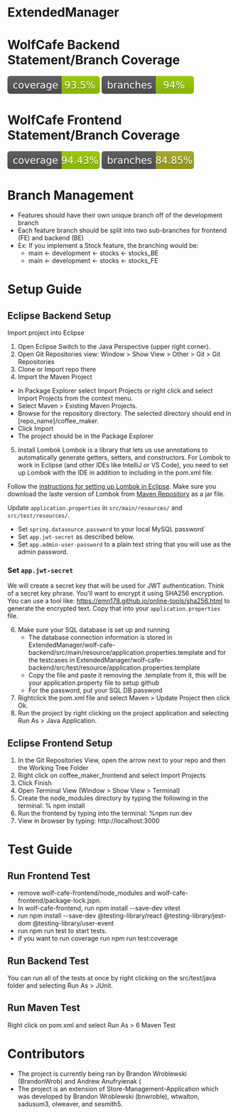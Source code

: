 # ExtendedManager

# WolfCafe Backend Statement/Branch Coverage

![Backend Coverage](.github/badges/jacoco-backend.svg)
![Backend Branch Coverage](.github/badges/jacoco-branches.svg)

# WolfCafe Frontend Statement/Branch Coverage

![Frontend Coverage](.github/badges/coverage-frontend.svg)
![Frontend Branch Coverage](.github/badges/frontend-branches.svg)

# Branch Management
- Features should have their own unique branch off of the development branch
- Each feature branch should be split into two sub-branches for frontend (FE) and backend (BE)
- Ex: If you implement a Stock feature, the branching would be:
  - main <- development <- stocks <- stocks_BE
  - main <- development <- stocks <- stocks_FE

# Setup Guide

## Eclipse Backend Setup
Import project into Eclipse
1. Open Eclipse Switch to the Java Perspective (upper right corner).
2. Open Git Repositories view: Window > Show View > Other > Git > Git Repositories
3. Clone or Import repo there
4. Import the Maven Project
 - In Package Explorer select Import Projects or right click and select Import Projects from the context menu.
 - Select Maven > Existing Maven Projects.
 - Browse for the repository directory. The selected directory should end in [repo_name]/coffee_maker.
 - Click Import
 - The project should be in the Package Explorer
5. Install Lombok
Lombok is a library that lets us use annotations to automatically generate getters, setters, and constructors.  For Lombok to work in Eclipse (and other IDEs like IntelliJ or VS Code), you need to set up Lombok with the IDE in addition to including in the pom.xml file.

Follow the [instructions for setting up Lombok in Eclipse](https://projectlombok.org/setup/eclipse).  Make sure you download the laste version of Lombok from [Maven Repository](https://mvnrepository.com/artifact/org.projectlombok/lombok) as a jar file.

Update `application.properties` in `src/main/resources/` and `src/test/resources/`.

  * Set `spring.datasource.password` to your local MySQL password`
  * Set `app.jwt-secret` as described below.
  * Set `app.admin-user-password` to a plain text string that you will use as the admin password.
  
### Set `app.jwt-secret`

We will create a secret key that will be used for JWT authentication.  Think of a secret key phrase.  You'll want to encrypt it using SHA256 encryption.  You can use a tool like:  https://emn178.github.io/online-tools/sha256.html to generate the encrypted text.  Copy that into your `application.properties` file.

6. Make sure your SQL database is set up and running
   - The database connection information is stored in ExtendedManager/wolf-cafe-backend/src/main/resource/application.properties.template and for the testcases in ExtendedManager/wolf-cafe-backend/src/test/resource/application.properties.template
   - Copy the file and paste it removing the .template from it, this will be your application.property file to setup github
   - For the password, put your SQL DB password
8. Rightclick the pom.xml file and select Maven > Update Project then click Ok.
9. Run the project by right clicking on the project application and selecting Run As > Java Application.

## Eclipse Frontend Setup
1. In the Git Repositories View, open the arrow next to your repo and then the Working Tree Folder
2. Right click on coffee_maker_frontend and select Import Projects
3. Click Finish
4. Open Terminal View (Window > Show View > Terminal)
5. Create the node_modules directory by typing the following in the terminal: % npm install
6. Run the frontend by typing into the terminal: %npm run dev
7. View in browser by typing: http://localhost:3000

# Test Guide

## Run Frontend Test
- remove wolf-cafe-frontend/node_modules and wolf-cafe-frontend/package-lock.jspn.
- In wolf-cafe-frontend, run npm install --save-dev vitest
- run npm install --save-dev @testing-library/react @testing-library/jest-dom @testing-library/user-event
- run npm run test to start tests.
- if you want to run coverage run npm run test:coverage
  
## Run Backend Test
You can run all of the tests at once by right clicking on the src/test/java folder and selecting Run As > JUnit.

## Run Maven Test
Right click on pom.xml and select Run As > 6 Maven Test

# Contributors
- The project is currently being ran by Brandon Wroblewski (BrandonWrob) and Andrew Anufryienak (
- The project is an extension of Store-Management-Application which was developed by Brandon Wroblewski (bnwroble), wtwalton, sadusum3, olweaver, and sesmith5.
